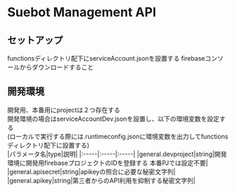 # Suebot Management API

## セットアップ
functionsディレクトリ配下にserviceAccount.jsonを設置する
firebaseコンソールからダウンロードすること

## 開発環境
開発用、本番用にprojectは２つ存在する  
開発環境の場合はserviceAccountDev.jsonを設置し、以下の環境変数を設定する  
(ローカルで実行する際には.runtimeconfig.jsonに環境変数を出力してfunctionsディレクトリ配下に設置する)  
|パラメータ名|type|説明|
|:-----|:-----|:-----|
|general.devproject|string|開発環境に開発用firebaseプロジェクトのIDを登録する 本番PJでは設定不要|
|general.apisecret|string|apikeyの照合に必要な秘密文字列|
|general.apikey|string|第三者からのAPI利用を抑制する秘密文字列|

